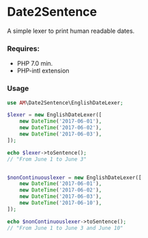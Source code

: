 # Date2Sentence
A simple lexer to print human readable dates.

### Requires: 

- PHP 7.0 min.
- PHP-intl extension

### Usage

```php
use AM\Date2Sentence\EnglishDateLexer;

$lexer = new EnglishDateLexer([
    new DateTime('2017-06-01'),
    new DateTime('2017-06-02'),
    new DateTime('2017-06-03'),
]);

echo $lexer->toSentence();
// "From June 1 to June 3"


$nonContinuouslexer = new EnglishDateLexer([
    new DateTime('2017-06-01'),
    new DateTime('2017-06-02'),
    new DateTime('2017-06-03'),
    new DateTime('2017-06-10'),
]);

echo $nonContinuouslexer->toSentence();
// "From June 1 to June 3 and June 10"
```

